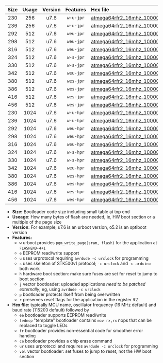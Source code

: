 |Size|Usage|Version|Features|Hex file|
|:-:|:-:|:-:|:-:|:--|
|230|256|u7.6|`w-u-jpr`|[atmega64rfr2_16mhz_1000000bps_ur_vbl.hex](https://raw.githubusercontent.com/stefanrueger/urboot/main//atmega64rfr2_16mhz_1000000bps_ur_vbl.hex)|
|236|256|u7.6|`w-u-jpr`|[atmega64rfr2_16mhz_1000000bps_lednop_ur_vbl.hex](https://raw.githubusercontent.com/stefanrueger/urboot/main//atmega64rfr2_16mhz_1000000bps_lednop_ur_vbl.hex)|
|292|512|u7.6|`weu-jpr`|[atmega64rfr2_16mhz_1000000bps_ee_ur_vbl.hex](https://raw.githubusercontent.com/stefanrueger/urboot/main//atmega64rfr2_16mhz_1000000bps_ee_ur_vbl.hex)|
|298|512|u7.6|`weu-jpr`|[atmega64rfr2_16mhz_1000000bps_ee_lednop_ur_vbl.hex](https://raw.githubusercontent.com/stefanrueger/urboot/main//atmega64rfr2_16mhz_1000000bps_ee_lednop_ur_vbl.hex)|
|316|512|u7.6|`weu-jpr`|[atmega64rfr2_16mhz_1000000bps_ee_lednop_fr_ur_vbl.hex](https://raw.githubusercontent.com/stefanrueger/urboot/main//atmega64rfr2_16mhz_1000000bps_ee_lednop_fr_ur_vbl.hex)|
|324|512|u7.6|`w-s-jpr`|[atmega64rfr2_16mhz_1000000bps_vbl.hex](https://raw.githubusercontent.com/stefanrueger/urboot/main//atmega64rfr2_16mhz_1000000bps_vbl.hex)|
|330|512|u7.6|`w-s-jpr`|[atmega64rfr2_16mhz_1000000bps_lednop_vbl.hex](https://raw.githubusercontent.com/stefanrueger/urboot/main//atmega64rfr2_16mhz_1000000bps_lednop_vbl.hex)|
|342|512|u7.6|`weu-jpr`|[atmega64rfr2_16mhz_1000000bps_ee_lednop_fr_ce_ur_vbl.hex](https://raw.githubusercontent.com/stefanrueger/urboot/main//atmega64rfr2_16mhz_1000000bps_ee_lednop_fr_ce_ur_vbl.hex)|
|380|512|u7.6|`wes-jpr`|[atmega64rfr2_16mhz_1000000bps_ee_vbl.hex](https://raw.githubusercontent.com/stefanrueger/urboot/main//atmega64rfr2_16mhz_1000000bps_ee_vbl.hex)|
|386|512|u7.6|`wes-jpr`|[atmega64rfr2_16mhz_1000000bps_ee_lednop_vbl.hex](https://raw.githubusercontent.com/stefanrueger/urboot/main//atmega64rfr2_16mhz_1000000bps_ee_lednop_vbl.hex)|
|416|512|u7.6|`wes-jpr`|[atmega64rfr2_16mhz_1000000bps_ee_lednop_fr_vbl.hex](https://raw.githubusercontent.com/stefanrueger/urboot/main//atmega64rfr2_16mhz_1000000bps_ee_lednop_fr_vbl.hex)|
|456|512|u7.6|`wes-jpr`|[atmega64rfr2_16mhz_1000000bps_ee_lednop_fr_ce_vbl.hex](https://raw.githubusercontent.com/stefanrueger/urboot/main//atmega64rfr2_16mhz_1000000bps_ee_lednop_fr_ce_vbl.hex)|
|230|1024|u7.6|`w-u-hpr`|[atmega64rfr2_16mhz_1000000bps_ur.hex](https://raw.githubusercontent.com/stefanrueger/urboot/main//atmega64rfr2_16mhz_1000000bps_ur.hex)|
|236|1024|u7.6|`w-u-hpr`|[atmega64rfr2_16mhz_1000000bps_lednop_ur.hex](https://raw.githubusercontent.com/stefanrueger/urboot/main//atmega64rfr2_16mhz_1000000bps_lednop_ur.hex)|
|292|1024|u7.6|`weu-hpr`|[atmega64rfr2_16mhz_1000000bps_ee_ur.hex](https://raw.githubusercontent.com/stefanrueger/urboot/main//atmega64rfr2_16mhz_1000000bps_ee_ur.hex)|
|298|1024|u7.6|`weu-hpr`|[atmega64rfr2_16mhz_1000000bps_ee_lednop_ur.hex](https://raw.githubusercontent.com/stefanrueger/urboot/main//atmega64rfr2_16mhz_1000000bps_ee_lednop_ur.hex)|
|316|1024|u7.6|`weu-hpr`|[atmega64rfr2_16mhz_1000000bps_ee_lednop_fr_ur.hex](https://raw.githubusercontent.com/stefanrueger/urboot/main//atmega64rfr2_16mhz_1000000bps_ee_lednop_fr_ur.hex)|
|324|1024|u7.6|`w-s-hpr`|[atmega64rfr2_16mhz_1000000bps.hex](https://raw.githubusercontent.com/stefanrueger/urboot/main//atmega64rfr2_16mhz_1000000bps.hex)|
|330|1024|u7.6|`w-s-hpr`|[atmega64rfr2_16mhz_1000000bps_lednop.hex](https://raw.githubusercontent.com/stefanrueger/urboot/main//atmega64rfr2_16mhz_1000000bps_lednop.hex)|
|342|1024|u7.6|`weu-hpr`|[atmega64rfr2_16mhz_1000000bps_ee_lednop_fr_ce_ur.hex](https://raw.githubusercontent.com/stefanrueger/urboot/main//atmega64rfr2_16mhz_1000000bps_ee_lednop_fr_ce_ur.hex)|
|380|1024|u7.6|`wes-hpr`|[atmega64rfr2_16mhz_1000000bps_ee.hex](https://raw.githubusercontent.com/stefanrueger/urboot/main//atmega64rfr2_16mhz_1000000bps_ee.hex)|
|386|1024|u7.6|`wes-hpr`|[atmega64rfr2_16mhz_1000000bps_ee_lednop.hex](https://raw.githubusercontent.com/stefanrueger/urboot/main//atmega64rfr2_16mhz_1000000bps_ee_lednop.hex)|
|416|1024|u7.6|`wes-hpr`|[atmega64rfr2_16mhz_1000000bps_ee_lednop_fr.hex](https://raw.githubusercontent.com/stefanrueger/urboot/main//atmega64rfr2_16mhz_1000000bps_ee_lednop_fr.hex)|
|456|1024|u7.6|`wes-hpr`|[atmega64rfr2_16mhz_1000000bps_ee_lednop_fr_ce.hex](https://raw.githubusercontent.com/stefanrueger/urboot/main//atmega64rfr2_16mhz_1000000bps_ee_lednop_fr_ce.hex)|

- **Size:** Bootloader code size including small table at top end
- **Useage:** How many bytes of flash are needed, ie, HW boot section or a multiple of the page size
- **Version:** For example, u7.6 is an urboot version, o5.2 is an optiboot version
- **Features:**
  + `w` urboot provides `pgm_write_page(sram, flash)` for the application at `FLASHEND-4+1`
  + `e` EEPROM read/write support
  + `u` uses urprotocol requiring `avrdude -c urclock` for programming
  + `s` uses skeleton of STK500v1 protocol; `-c urclock` and `-c arduino` both work
  + `h` hardware boot section: make sure fuses are set for reset to jump to boot section
  + `j` vector bootloader: uploaded applications *need to be patched externally*, eg, using `avrdude -c urclock`
  + `p` bootloader protects itself from being overwritten
  + `r` preserves reset flags for the application in the register R2
- **Hex file:** typically MCU name, oscillator frequency (16 MHz default) and baud rate (115200 default) followed by
  + `ee` bootloader supports EEPROM read/write
  + `lednop` "template" bootloader contains `mov rx,rx` nops that can be replaced to toggle LEDs
  + `fr` bootloader provides non-essential code for smoother error handing
  + `ce` bootloader provides a chip erase command
  + `ur` uses urprotocol and requires `avrdude -c urclock` for programming
  + `vbl` vector bootloader: set fuses to jump to reset, not the HW boot section
